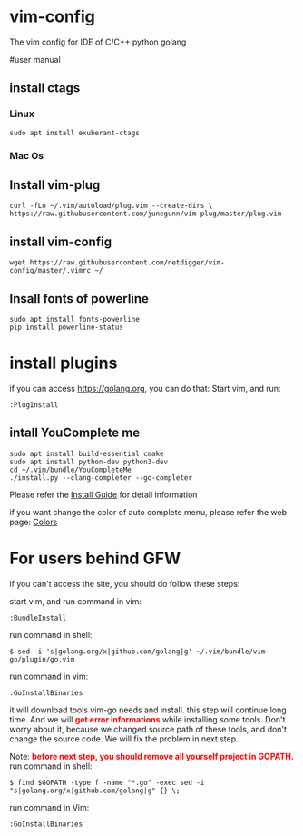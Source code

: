 # vim-config
The vim config for IDE of C/C++ python golang

#user manual

## install ctags
### Linux
    sudo apt install exuberant-ctags
### Mac Os
    
## Install vim-plug 

	curl -fLo ~/.vim/autoload/plug.vim --create-dirs \
    https://raw.githubusercontent.com/junegunn/vim-plug/master/plug.vim
    
## install vim-config

    wget https://raw.githubusercontent.com/netdigger/vim-config/master/.vimrc ~/

## Insall fonts of powerline

	sudo apt install fonts-powerline
	pip install powerline-status

# install plugins
if you can access https://golang.org, you can do that:
Start vim, and run:

    :PlugInstall

## intall YouComplete me

	sudo apt install build-essential cmake
	sudo apt install python-dev python3-dev
	cd ~/.vim/bundle/YouCompleteMe
	./install.py --clang-completer --go-completer

Please refer the [Install Guide](https://github.com/Valloric/YouCompleteMe) for
detail information

if you want change the color of auto complete menu, please refer the web page:
[Colors](https://jonasjacek.github.io/colors/)

# For users behind GFW
if you can't access the site, you should do follow these steps:

start vim, and run command in vim:

    :BundleInstall
    
run command in shell:
    
    $ sed -i 's|golang.org/x|github.com/golang|g' ~/.vim/bundle/vim-go/plugin/go.vim
    
run command in vim:

    :GoInstallBinaries
    
it will download tools vim-go needs and install. this step will continue long time.
And we will <font color=red>**get error informations**</font> while installing some tools. 
Don't worry about it, because we changed source path of these tools, and don't change the source code. 
We will fix the problem in next step. 

Note: <font color=red>**before next step, you should remove all yourself project in GOPATH.**</font>
run command in shell:

    $ find $GOPATH -type f -name "*.go" -exec sed -i "s|golang.org/x|github.com/golang|g" {} \;
    
run command in Vim:

    :GoInstallBinaries
